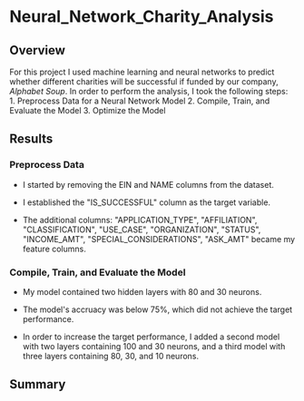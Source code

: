 # Neural_Network_Charity_Analysis

## Overview
For this project I used machine learning and neural networks to predict whether different charities will be successful if funded by our company, *Alphabet Soup*. In order to perform the analysis, I took the following steps: 1. Preprocess Data for a Neural Network Model 2. Compile, Train, and Evaluate the Model 3. Optimize the Model

## Results

### Preprocess Data
- I started by removing the EIN and NAME columns from the dataset.

- I established the "IS_SUCCESSFUL" column as the target variable.

- The additional columns: "APPLICATION_TYPE", "AFFILIATION", "CLASSIFICATION", "USE_CASE", "ORGANIZATION", "STATUS", "INCOME_AMT", "SPECIAL_CONSIDERATIONS", "ASK_AMT" became my feature columns.

### Compile, Train, and Evaluate the Model
- My model contained two hidden layers with 80 and 30 neurons.

- The model's accruacy was below 75%, which did not achieve the target performance.

- In order to increase the target performance, I added a second model with two layers containing 100 and 30 neurons, and a third model with three layers containing 80, 30, and 10 neurons.

## Summary



